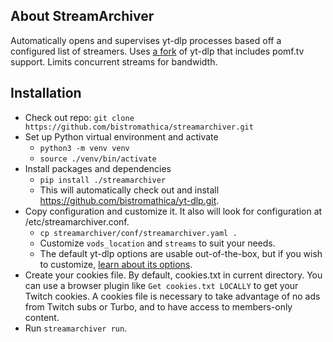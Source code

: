 ## About StreamArchiver
Automatically opens and supervises yt-dlp processes based off a configured
list of streamers. Uses [a fork](https://github.com/bistromathica/yt-dlp) of 
yt-dlp that includes pomf.tv support. Limits concurrent streams for bandwidth.

## Installation
* Check out repo: `git clone https://github.com/bistromathica/streamarchiver.git`
* Set up Python virtual environment and activate
    * `python3 -m venv venv`
    * `source ./venv/bin/activate`
* Install packages and dependencies
    * `pip install ./streamarchiver`
    * This will automatically check out and install https://github.com/bistromathica/yt-dlp.git.
* Copy configuration and customize it. It also will look for configuration at /etc/streamarchiver.conf.
    * `cp streamarchiver/conf/streamarchiver.yaml .`
    * Customize `vods_location` and `streams` to suit your needs. 
    * The default yt-dlp options are usable out-of-the-box, but if you wish to customize, 
      [learn about its options](https://github.com/yt-dlp/yt-dlp?tab=readme-ov-file#usage-and-options). 
* Create your cookies file. By default, cookies.txt in current directory.
  You can use a browser plugin like `Get cookies.txt LOCALLY` to get your Twitch cookies. 
  A cookies file is necessary to take advantage of no ads from Twitch subs or Turbo, 
  and to have access to members-only content.
* Run `streamarchiver run`.
